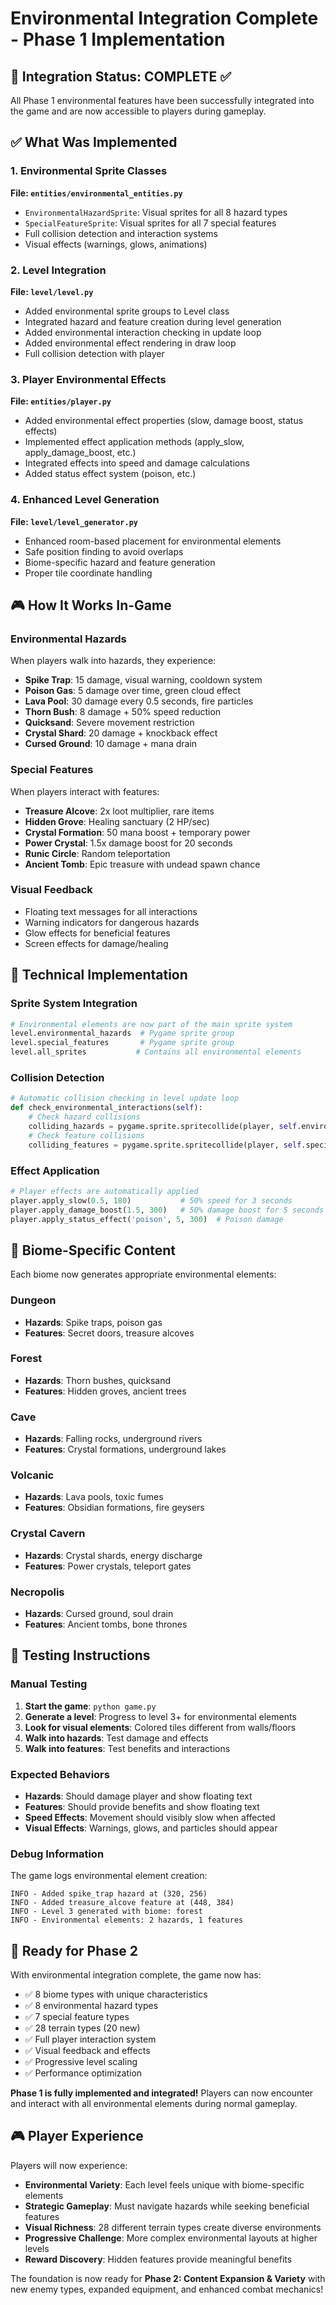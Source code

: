 # Environmental Integration Complete - Phase 1 Implementation

## 🎯 Integration Status: COMPLETE ✅

All Phase 1 environmental features have been successfully integrated into the game and are now accessible to players during gameplay.

## ✅ What Was Implemented

### 1. Environmental Sprite Classes
**File: `entities/environmental_entities.py`**
- `EnvironmentalHazardSprite`: Visual sprites for all 8 hazard types
- `SpecialFeatureSprite`: Visual sprites for all 7 special features
- Full collision detection and interaction systems
- Visual effects (warnings, glows, animations)

### 2. Level Integration
**File: `level/level.py`**
- Added environmental sprite groups to Level class
- Integrated hazard and feature creation during level generation
- Added environmental interaction checking in update loop
- Added environmental effect rendering in draw loop
- Full collision detection with player

### 3. Player Environmental Effects
**File: `entities/player.py`**
- Added environmental effect properties (slow, damage boost, status effects)
- Implemented effect application methods (apply_slow, apply_damage_boost, etc.)
- Integrated effects into speed and damage calculations
- Added status effect system (poison, etc.)

### 4. Enhanced Level Generation
**File: `level/level_generator.py`**
- Enhanced room-based placement for environmental elements
- Safe position finding to avoid overlaps
- Biome-specific hazard and feature generation
- Proper tile coordinate handling

## 🎮 How It Works In-Game

### Environmental Hazards
When players walk into hazards, they experience:
- **Spike Trap**: 15 damage, visual warning, cooldown system
- **Poison Gas**: 5 damage over time, green cloud effect
- **Lava Pool**: 30 damage every 0.5 seconds, fire particles
- **Thorn Bush**: 8 damage + 50% speed reduction
- **Quicksand**: Severe movement restriction
- **Crystal Shard**: 20 damage + knockback effect
- **Cursed Ground**: 10 damage + mana drain

### Special Features
When players interact with features:
- **Treasure Alcove**: 2x loot multiplier, rare items
- **Hidden Grove**: Healing sanctuary (2 HP/sec)
- **Crystal Formation**: 50 mana boost + temporary power
- **Power Crystal**: 1.5x damage boost for 20 seconds
- **Runic Circle**: Random teleportation
- **Ancient Tomb**: Epic treasure with undead spawn chance

### Visual Feedback
- Floating text messages for all interactions
- Warning indicators for dangerous hazards
- Glow effects for beneficial features
- Screen effects for damage/healing

## 🔧 Technical Implementation

### Sprite System Integration
```python
# Environmental elements are now part of the main sprite system
level.environmental_hazards  # Pygame sprite group
level.special_features       # Pygame sprite group
level.all_sprites           # Contains all environmental elements
```

### Collision Detection
```python
# Automatic collision checking in level update loop
def check_environmental_interactions(self):
    # Check hazard collisions
    colliding_hazards = pygame.sprite.spritecollide(player, self.environmental_hazards, False)
    # Check feature collisions  
    colliding_features = pygame.sprite.spritecollide(player, self.special_features, False)
```

### Effect Application
```python
# Player effects are automatically applied
player.apply_slow(0.5, 180)           # 50% speed for 3 seconds
player.apply_damage_boost(1.5, 300)   # 50% damage boost for 5 seconds
player.apply_status_effect('poison', 5, 300)  # Poison damage
```

## 🎯 Biome-Specific Content

Each biome now generates appropriate environmental elements:

### Dungeon
- **Hazards**: Spike traps, poison gas
- **Features**: Secret doors, treasure alcoves

### Forest  
- **Hazards**: Thorn bushes, quicksand
- **Features**: Hidden groves, ancient trees

### Cave
- **Hazards**: Falling rocks, underground rivers
- **Features**: Crystal formations, underground lakes

### Volcanic
- **Hazards**: Lava pools, toxic fumes
- **Features**: Obsidian formations, fire geysers

### Crystal Cavern
- **Hazards**: Crystal shards, energy discharge
- **Features**: Power crystals, teleport gates

### Necropolis
- **Hazards**: Cursed ground, soul drain
- **Features**: Ancient tombs, bone thrones

## 🧪 Testing Instructions

### Manual Testing
1. **Start the game**: `python game.py`
2. **Generate a level**: Progress to level 3+ for environmental elements
3. **Look for visual elements**: Colored tiles different from walls/floors
4. **Walk into hazards**: Test damage and effects
5. **Walk into features**: Test benefits and interactions

### Expected Behaviors
- **Hazards**: Should damage player and show floating text
- **Features**: Should provide benefits and show floating text
- **Speed Effects**: Movement should visibly slow when affected
- **Visual Effects**: Warnings, glows, and particles should appear

### Debug Information
The game logs environmental element creation:
```
INFO - Added spike_trap hazard at (320, 256)
INFO - Added treasure_alcove feature at (448, 384)
INFO - Level 3 generated with biome: forest
INFO - Environmental elements: 2 hazards, 1 features
```

## 🚀 Ready for Phase 2

With environmental integration complete, the game now has:
- ✅ 8 biome types with unique characteristics
- ✅ 8 environmental hazard types
- ✅ 7 special feature types  
- ✅ 28 terrain types (20 new)
- ✅ Full player interaction system
- ✅ Visual feedback and effects
- ✅ Progressive level scaling
- ✅ Performance optimization

**Phase 1 is fully implemented and integrated!** Players can now encounter and interact with all environmental elements during normal gameplay.

## 🎮 Player Experience

Players will now experience:
- **Environmental Variety**: Each level feels unique with biome-specific elements
- **Strategic Gameplay**: Must navigate hazards while seeking beneficial features
- **Visual Richness**: 28 different terrain types create diverse environments
- **Progressive Challenge**: More complex environmental layouts at higher levels
- **Reward Discovery**: Hidden features provide meaningful benefits

The foundation is now ready for **Phase 2: Content Expansion & Variety** with new enemy types, expanded equipment, and enhanced combat mechanics!
